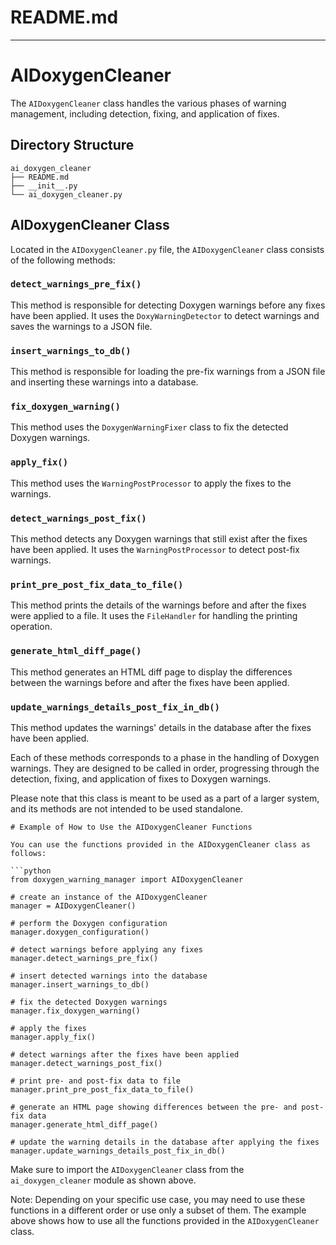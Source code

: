 # README.md

---

# AIDoxygenCleaner

The `AIDoxygenCleaner` class handles the various phases of 
warning management, including detection, fixing, and application of fixes.

## Directory Structure
```
ai_doxygen_cleaner
├── README.md
├── __init__.py
└── ai_doxygen_cleaner.py
```

## AIDoxygenCleaner Class

Located in the `AIDoxygenCleaner.py` file, the `AIDoxygenCleaner` 
class consists of the following methods:

### `detect_warnings_pre_fix()`

This method is responsible for detecting Doxygen warnings before any fixes have 
been applied. It uses the `DoxyWarningDetector` to detect warnings and saves 
the warnings to a JSON file.

### `insert_warnings_to_db()`

This method is responsible for loading the pre-fix warnings from a JSON 
file and inserting these warnings into a database.

### `fix_doxygen_warning()`

This method uses the `DoxygenWarningFixer` class to fix the detected Doxygen warnings.

### `apply_fix()`

This method uses the `WarningPostProcessor` to apply the fixes to the warnings.

### `detect_warnings_post_fix()`

This method detects any Doxygen warnings that still exist after the fixes have 
been applied. It uses the `WarningPostProcessor` to detect post-fix warnings.

### `print_pre_post_fix_data_to_file()`

This method prints the details of the warnings before and after the fixes 
were applied to a file. It uses the `FileHandler` for handling the printing operation.

### `generate_html_diff_page()`

This method generates an HTML diff page to display the differences between 
the warnings before and after the fixes have been applied.

### `update_warnings_details_post_fix_in_db()`

This method updates the warnings' details in the database after the fixes 
have been applied.

Each of these methods corresponds to a phase in the handling of Doxygen 
warnings. They are designed to be called in order, progressing through 
the detection, fixing, and application of fixes to Doxygen warnings.

Please note that this class is meant to be used as a part of a larger 
system, and its methods are not intended to be used standalone.
```
# Example of How to Use the AIDoxygenCleaner Functions

You can use the functions provided in the AIDoxygenCleaner class as follows:

```python
from doxygen_warning_manager import AIDoxygenCleaner

# create an instance of the AIDoxygenCleaner
manager = AIDoxygenCleaner()

# perform the Doxygen configuration
manager.doxygen_configuration()

# detect warnings before applying any fixes
manager.detect_warnings_pre_fix()

# insert detected warnings into the database
manager.insert_warnings_to_db()

# fix the detected Doxygen warnings
manager.fix_doxygen_warning()

# apply the fixes
manager.apply_fix()

# detect warnings after the fixes have been applied
manager.detect_warnings_post_fix()

# print pre- and post-fix data to file
manager.print_pre_post_fix_data_to_file()

# generate an HTML page showing differences between the pre- and post-fix data
manager.generate_html_diff_page()

# update the warning details in the database after applying the fixes
manager.update_warnings_details_post_fix_in_db()
```

Make sure to import the `AIDoxygenCleaner` class from the 
`ai_doxygen_cleaner` module as shown above.

Note: Depending on your specific use case, you may need to use these 
functions in a different order or use only a subset of them. 
The example above shows how to use all the functions provided 
in the `AIDoxygenCleaner` class.
























